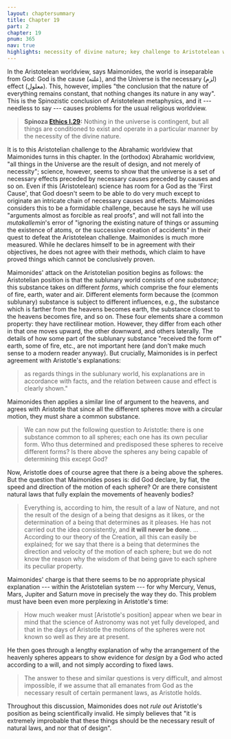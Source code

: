 ```yaml
---
layout: chaptersummary
title: Chapter 19
part: 2
chapter: 19
pnum: 365
nav: true
highlights: necessity of divine nature; key challenge to Aristotelean worldview
---
```


In the Aristotelean worldview, says Maimonides, the world is inseparable from God: God is the cause (علته), and the Universe is the necessary (لزم) effect (معلول). This, however, implies "the conclusion that the nature of everything remains constant, that nothing changes its nature in any way". This is the Spinozistic conclusion of Aristotelean metaphysics, and it --- needless to say --- causes problems for the usual religious worldview. 
> **Spinoza [Ethics I.29](https://www.ethicadb.org/pars.php?parid=1#129):** Nothing in the universe is contingent, but all things are conditioned to exist and operate in a particular manner by the necessity of the divine nature.

It is to this Aristotelian challenge to the Abrahamic worldview that Maimonides turns in this chapter. In the (orthodox) Abrahamic worldview, "all things in the Universe are the result of design, and not merely of necessity"; science, however, seems to show that the universe is a set of necessary effects preceded by necessary causes preceded by causes and so on. Even if this (Aristotelean) science has room for a God as the 'First Cause', that God doesn't seem to be able to do very much except to originate an intricate chain of necessary causes and effects. Maimonides considers this to be a formidable challenge, because he says he will use "arguments almost as forcible as real proofs", and will not fall into the _mutakallemin_'s error of "ignoring the existing nature of things or assuming the existence of atoms, or the successive creation of accidents" in their quest to defeat the Aristotelean challenge. Maimonides is much more measured. While he declares himself to be in agreement with their objectives, he does not agree with their methods, which claim to have proved things which cannot be conclusively proven. 

Maimonides' attack on the Aristotelian position begins as follows: the Aristotelian position is that the sublunary world consists of one _substance_; this substance takes on different _forms_, which comprise the four elements of fire, earth, water and air. Different elements form because the (common sublunary) substance is subject to different influences, e.g., the substance which is farther from the heavens becomes earth, the substance closest to the heavens becomes fire, and so on. These four elements share a common property: they have rectilinear motion. However, they differ from each other in that one moves upward, the other downward, and others laterally. The details of how some part of the sublunary substance "received the form of" earth, some of fire, etc., are not important here (and don't make much sense to a modern reader anyway). But crucially, Maimonides is in perfect agreement with Aristotle's explanations:
> as regards things in the sublunary world, his explanations are in accordance with facts, and the relation between cause and effect is clearly shown."

Maimonides then applies a similar line of argument to the heavens, and agrees with Aristotle that since all the different spheres move with a circular motion, they must share a common substance.
> We can now put the following question to Aristotle: there is one substance common to all spheres; each one has its own peculiar form. Who thus determined and predisposed these spheres to receive different forms? Is there above the spheres any being capable of determining this except God?

Now, Aristotle does of course agree that there _is_ a being above the spheres. But the question that Maimonides poses is: did God declare, by fiat, the speed and direction of the motion of each sphere? Or are there consistent natural laws that fully explain the movements of heavenly bodies? 
> Everything is, according to him, the result of a law of Nature, and not the result of the design of a being that designs as it likes, or the determination of a being that determines as it pleases. He has not carried out the idea consistently, and **it will never be done**. ... According to our theory of the Creation, all this can easily be explained; for we say that there is a being that determines the direction and velocity of the motion of each sphere; but we do not know the reason why the wisdom of that being gave to each sphere its peculiar property.

Maimonides' charge is that there seems to be no appropriate physical explanation --- within the Aristotelian system --- for why Mercury, Venus, Mars, Jupiter and Saturn move in precisely the way they do. This problem must have been even more perplexing in Aristotle's time: 
> How much weaker must [Aristotle's position] appear when we bear in mind that the science of Astronomy was not yet fully developed, and that in the days of Aristotle the motions of the spheres were not known so well as they are at present.

He then goes through a lengthy explanation of why the arrangement of the heavenly spheres appears to show evidence for _design_ by a God who acted according to a will, and not simply according to fixed laws.
> The answer to these and similar questions is very difficult, and almost impossible, if we assume that all emanates from God as the necessary result of certain permanent laws, as Aristotle holds.

Throughout this discussion, Maimonides does not _rule out_ Aristotle's position as being scientifically invalid. He simply believes that "it is extremely improbable that these things should be the necessary result of natural laws, and nor that of design".
